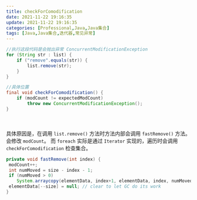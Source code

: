 ```yaml
---
title: checkForComodification
date: 2021-11-22 19:16:35
update: 2021-11-22 19:16:35
categories: [Professional,Java,Java集合]
tags: [Java,Java集合,迭代器,常见异常]
---
```


```Java
//执行这段代码是会抛出异常 ConcurrentModificationException
for (String str : list) {   
    if ("remove".equals(str)) {
        list.remove(str);
    }
}

//具体位置
final void checkForComodification() {  
 	if (modCount != expectedModCount)  
 		throw new ConcurrentModificationException();  
}
```

<!-- more -->　　

具体原因是，在调用 `list.remove()` 方法时方法内部会调用 `fastRemove()` 方法。会修改 `modCount`。
而 `foreach` 实际是通过 `Iterator` 实现的，遍历时会调用 `checkForComodification` 检查集合。

```Java
private void fastRemove(int index) {  
 modCount++;  
 int numMoved = size - index - 1;  
 if (numMoved > 0)  
 	System.arraycopy(elementData, index+1, elementData, index, numMoved);  
 elementData[--size] = null; // clear to let GC do its work  
}
```